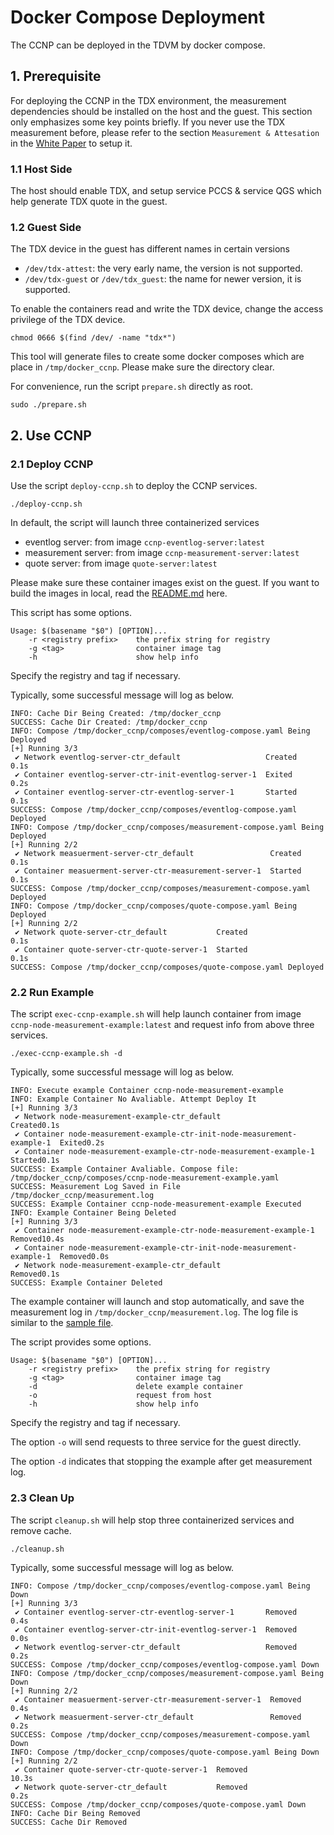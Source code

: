 # Docker Compose Deployment

The CCNP can be deployed in the TDVM by docker compose.

## 1. Prerequisite

For deploying the CCNP in the TDX environment, the measurement dependencies should be installed on the host and the guest. This section only emphasizes some key points briefly. If you never use the TDX measurement before, please refer to the section `Measurement & Attesation` in the [White Paper](https://www.intel.com/content/www/us/en/content-details/790888/whitepaper-linux-stacks-for-intel-trust-domain-extensions-1-5.html) to setup it.


### 1.1 Host Side 

The host should enable TDX, and setup service PCCS & service QGS which help generate TDX quote in the guest.

### 1.2 Guest Side

The TDX device in the guest has different names in certain versions
- `/dev/tdx-attest`: the very early name, the version is not supported. 
- `/dev/tdx-guest` or `/dev/tdx_guest`: the name for newer version, it is supported.

To enable the containers read and write the TDX device, change the access privilege of the TDX device.

```
chmod 0666 $(find /dev/ -name "tdx*")
```

This tool will generate files to create some docker composes which are place in `/tmp/docker_ccnp`. Please make sure the directory clear.

For convenience, run the script `prepare.sh` directly as root.

```
sudo ./prepare.sh
```

## 2. Use CCNP

### 2.1 Deploy CCNP

Use the script `deploy-ccnp.sh` to deploy the CCNP services. 

```
./deploy-ccnp.sh
```

In default, the script will launch three containerized services
- eventlog server: from image `ccnp-eventlog-server:latest`
- measurement server: from image `ccnp-measurement-server:latest`
- quote server: from image `quote-server:latest`

Please make sure these container images exist on the guest. If you want to build the images in local, read the [README.md](../../container/README.md) here.

This script has some options.

```
Usage: $(basename "$0") [OPTION]...
    -r <registry prefix>    the prefix string for registry
    -g <tag>                container image tag
    -h                      show help info
```

Specify the registry and tag if necessary.

Typically, some successful message will log as below.

```
INFO: Cache Dir Being Created: /tmp/docker_ccnp
SUCCESS: Cache Dir Created: /tmp/docker_ccnp
INFO: Compose /tmp/docker_ccnp/composes/eventlog-compose.yaml Being Deployed
[+] Running 3/3
 ✔ Network eventlog-server-ctr_default                   Created           0.1s
 ✔ Container eventlog-server-ctr-init-eventlog-server-1  Exited            0.2s
 ✔ Container eventlog-server-ctr-eventlog-server-1       Started           0.1s
SUCCESS: Compose /tmp/docker_ccnp/composes/eventlog-compose.yaml Deployed
INFO: Compose /tmp/docker_ccnp/composes/measurement-compose.yaml Being Deployed
[+] Running 2/2
 ✔ Network measuerment-server-ctr_default                 Created          0.1s
 ✔ Container measuerment-server-ctr-measurement-server-1  Started          0.1s
SUCCESS: Compose /tmp/docker_ccnp/composes/measurement-compose.yaml Deployed
INFO: Compose /tmp/docker_ccnp/composes/quote-compose.yaml Being Deployed
[+] Running 2/2
 ✔ Network quote-server-ctr_default           Created                      0.1s
 ✔ Container quote-server-ctr-quote-server-1  Started                      0.1s
SUCCESS: Compose /tmp/docker_ccnp/composes/quote-compose.yaml Deployed

```

### 2.2 Run Example 

The script `exec-ccnp-example.sh` will help launch container from image `ccnp-node-measurement-example:latest` and request info from above three services. 

```
./exec-ccnp-example.sh -d
```

Typically, some successful message will log as below.

```
INFO: Execute example Container ccnp-node-measurement-example
INFO: Example Container No Avaliable. Attempt Deploy It
[+] Running 3/3
 ✔ Network node-measurement-example-ctr_default                            Created0.1s
 ✔ Container node-measurement-example-ctr-init-node-measurement-example-1  Exited0.2s
 ✔ Container node-measurement-example-ctr-node-measurement-example-1       Started0.1s
SUCCESS: Example Container Avaliable. Compose file: /tmp/docker_ccnp/composes/ccnp-node-measurement-example.yaml
SUCCESS: Measurement Log Saved in File /tmp/docker_ccnp/measurement.log
SUCCESS: Example Container ccnp-node-measurement-example Executed
INFO: Example Container Being Deleted
[+] Running 3/3
 ✔ Container node-measurement-example-ctr-node-measurement-example-1       Removed10.4s
 ✔ Container node-measurement-example-ctr-init-node-measurement-example-1  Removed0.0s
 ✔ Network node-measurement-example-ctr_default                            Removed0.1s
SUCCESS: Example Container Deleted

```

The example container will launch and stop automatically, and save the measurement log in `/tmp/docker_ccnp/measurement.log`. The log file is similar to the [sample file](../../docs/sample-output-for-node-measurement-tool-full.txt).

The script provides some options. 

```
Usage: $(basename "$0") [OPTION]...
    -r <registry prefix>    the prefix string for registry
    -g <tag>                container image tag
    -d			            delete example container
    -o			            request from host
    -h                      show help info
```

Specify the registry and tag if necessary.

The option `-o` will send requests to three service for the guest directly.

The option `-d` indicates that stopping the example after get measurement log.

### 2.3 Clean Up

The script `cleanup.sh` will help stop three containerized services and remove cache.

```
./cleanup.sh
```

Typically, some successful message will log as below.

```
INFO: Compose /tmp/docker_ccnp/composes/eventlog-compose.yaml Being Down
[+] Running 3/3
 ✔ Container eventlog-server-ctr-eventlog-server-1       Removed           0.4s
 ✔ Container eventlog-server-ctr-init-eventlog-server-1  Removed           0.0s
 ✔ Network eventlog-server-ctr_default                   Removed           0.2s
SUCCESS: Compose /tmp/docker_ccnp/composes/eventlog-compose.yaml Down
INFO: Compose /tmp/docker_ccnp/composes/measurement-compose.yaml Being Down
[+] Running 2/2
 ✔ Container measuerment-server-ctr-measurement-server-1  Removed          0.4s
 ✔ Network measuerment-server-ctr_default                 Removed          0.2s
SUCCESS: Compose /tmp/docker_ccnp/composes/measurement-compose.yaml Down
INFO: Compose /tmp/docker_ccnp/composes/quote-compose.yaml Being Down
[+] Running 2/2
 ✔ Container quote-server-ctr-quote-server-1  Removed                     10.3s
 ✔ Network quote-server-ctr_default           Removed                      0.2s
SUCCESS: Compose /tmp/docker_ccnp/composes/quote-compose.yaml Down
INFO: Cache Dir Being Removed
SUCCESS: Cache Dir Removed

```

